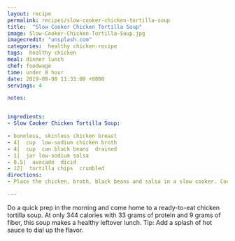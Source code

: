 ```yaml
---
layout: recipe
permalink: recipes/slow-cooker-chicken-tortilla-soup
title:  "Slow Cooker Chicken Tortilla Soup"
image: Slow-Cooker-Chicken-Tortilla-Soup.jpg
imagecredit: "unsplash.com"
categories:  healthy chicken-recipe
tags:  healthy chicken
meal: dinner lunch
chef: foodwage
time: under 8 hour
date: 2019-08-08 11:33:00 +0800
servings: 4

notes:


ingredients:
- Slow Cooker Chicken Tortilla Soup:

- boneless, skinless chicken breast
- 4|  cup  low-sodium chicken broth
- 4|  cup  can black beans  drained
- 1|  jar low-sodium salsa
- 0.5|  avocado  dicid
- 12|  tortilla chips  crumbled
directions:
- Place the chicken, broth, black beans and salsa in a slow cooker. Cook on low for 8 hours or high for 4 hours. Remove chicken and shred, then return to soup. Spoon soup into bowls, topping with avocado and tortilla chips.

---
```


Do a quick prep in the morning and come home to a ready-to-eat chicken tortilla soup. At only 344 calories with 33 grams of protein and 9 grams of fiber, this soup makes a healthy leftover lunch. Tip: Add a splash of hot sauce to dial up the flavor.